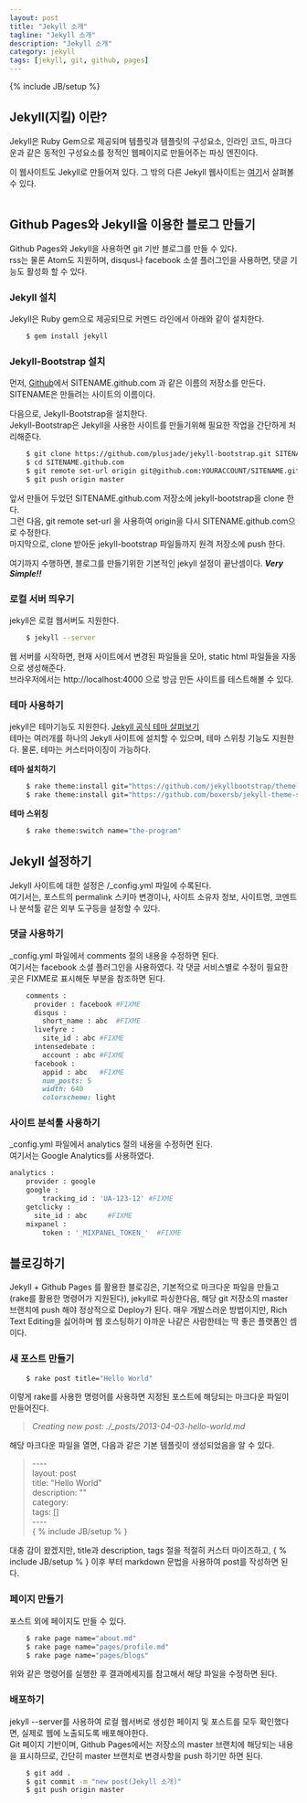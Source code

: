 ```yaml
---
layout: post
title: "Jekyll 소개"
tagline: "Jekyll 소개"
description: "Jekyll 소개"
category: jekyll
tags: [jekyll, git, github, pages]
---
```

{% include JB/setup %}


## Jekyll(지킬) 이란?
Jekyll은 Ruby Gem으로 제공되며 템플릿과 템플릿의 구성요소, 인라인 코드, 마크다운과 같은 동적인 구성요소를 정적인 웹페이지로 만들어주는 파싱 엔진이다.

이 웹사이트도 Jekyll로 만들어져 있다.
그 밖의 다른 Jekyll 웹사이트는 [여기](https://github.com/mojombo/jekyll/wiki/Sites)서 살펴볼 수 있다.
<br />
<br />

## Github Pages와 Jekyll을 이용한 블로그 만들기
Github Pages와 Jekyll을 사용하면 git 기반 블로그를 만들 수 있다.  
rss는 물론 Atom도 지원하며, disqus나 facebook 소셜 플러그인을 사용하면, 댓글 기능도 활성화 할 수 있다.  

### Jekyll 설치
Jekyll은 Ruby gem으로 제공되므로 커멘드 라인에서 아래와 같이 설치한다.

```bash
	$ gem install jekyll
```

### Jekyll-Bootstrap 설치
먼저, [Github](https://github.com)에서 SITENAME.github.com 과 같은 이름의 저장소를 만든다.  
SITENAME은 만들려는 사이트의 이름이다.  

다음으로, Jekyll-Bootstrap을 설치한다.  
Jekyll-Bootstrap은 Jekyll을 사용한 사이트를 만들기위해 필요한 작업을 간단하게 처리해준다.  

```bash
    $ git clone https://github.com/plusjade/jekyll-bootstrap.git SITENAME.github.com
    $ cd SITENAME.github.com
    $ git remote set-url origin git@github.com:YOURACCOUNT/SITENAME.github.com.git
    $ git push origin master
```

앞서 만들어 두었던 SITENAME.github.com 저장소에 jekyll-bootstrap을 clone 한다.  
그런 다음, git remote set-url 을 사용하여 origin을 다시 SITENAME.github.com으로 수정한다.  
마지막으로, clone 받아둔 jekyll-bootstrap 파일들까지 원격 저장소에 push 한다.  
  
여기까지 수행하면, 블로그를 만들기위한 기본적인 jekyll 설정이 끝난셈이다. ___Very Simple!!___  

### 로컬 서버 띄우기
jekyll은 로컬 웹서버도 지원한다.

```bash
	$ jekyll --server
```

웹 서버를 시작하면, 현재 사이트에서 변경된 파일들을 모아, static html 파일들을 자동으로 생성해준다.  
브라우저에서는 http://localhost:4000 으로 방금 만든 사이트를 테스트해볼 수 있다.

### 테마 사용하기
jekyll은 테마기능도 지원한다. [Jekyll 공식 테마 살펴보기](http://themes.jekyllbootstrap.com/)  
테마는 여러개를 하나의 Jekyll 사이트에 설치할 수 있으며, 테마 스위칭 기능도 지원한다. 물론, 테마는 커스터마이징이 가능하다.

**테마 설치하기**
```bash
	$ rake theme:install git="https://github.com/jekyllbootstrap/theme-the-program.git"
	$ rake theme:install git="https://github.com/boxersb/jekyll-theme-slate.git"
```

**테마 스위칭**
```bash
	$ rake theme:switch name="the-program"
```
  
  
## Jekyll 설정하기
Jekyll 사이트에 대한 설정은 /\_config.yml 파일에 수록된다.  
여기서는, 포스트의 permalink 스키마 변경이나, 사이트 소유자 정보, 사이트명, 코멘트나 분석툴 같은 외부 도구등을 설정할 수 있다.  

### 댓글 사용하기
\_config.yml 파일에서 comments 절의 내용을 수정하면 된다.  
여기서는 facebook 소셜 플러그인을 사용하였다. 각 댓글 서비스별로 수정이 필요한 곳은 FIXME로 표시해둔 부분을 참조하면 된다.  

```ruby
    comments :
      provider : facebook #FIXME
      disqus :
        short_name : abc  #FIXME
      livefyre :
        site_id : abc #FIXME
      intensedebate :
        account : abc #FIXME
      facebook :
        appid : abc   #FIXME
        num_posts: 5
        width: 640
        colorscheme: light
```

### 사이트 분석툴 사용하기
\_config.yml 파일에서 analytics 절의 내용을 수정하면 된다.  
여기서는 Google Analytics를 사용하였다.  

```ruby
analytics :
    provider : google 
    google : 
        tracking_id : 'UA-123-12' #FIXME
    getclicky :
      site_id : abc     #FIXME
    mixpanel :
        token : '_MIXPANEL_TOKEN_'  #FIXME
```



## 블로깅하기
Jekyll + Github Pages 를 활용한 블로깅은, 기본적으로 마크다운 파일을 만들고(rake를 활용한 명령어가 지원된다), jekyll로 파싱한다음, 해당 git 저장소의 master 브랜치에 push 해야 정상적으로 Deploy가 된다.
매우 개발스러운 방법이지만, Rich Text Editing을 싫어하며 웹 호스팅하기 아까운 나같은 사람한테는 딱 좋은 플랫폼인 셈이다.  

### 새 포스트 만들기
```bash
	$ rake post title="Hello World"
```

이렇게 rake를 사용한 명령어를 사용하면 지정된 포스트에 해당되는 마크다운 파일이 만들어진다.  

> *Creating new post: ./_posts/2013-04-03-hello-world.md*

해당 마크다운 파일을 열면, 다음과 같은 기본 템플릿이 생성되었음을 알 수 있다.  

> \-\-\-\-  
> layout: post  
> title: "Hello World"  
> description: ""  
> category:   
> tags: \[\]  
> \-\-\-\-  
> \{ % include JB/setup % \}

대충 감이 왔겠지만, title과 description, tags 절을 적절히 커스터 마이즈하고, \{ % include JB/setup % \} 이후 부터 markdown 문법을 사용하여 post를 작성하면 된다.  

### 페이지 만들기
포스트 외에 페이지도 만들 수 있다.  

```bash
	$ rake page name="about.md"
	$ rake page name="pages/profile.md"
	$ rake page name="pages/blogs"
```

위와 같은 명령어를 실행한 후 결과메세지를 참고해서 해당 파일을 수정하면 된다.  

### 배포하기
jekyll --server를 사용하여 로컬 웹서버로 생성한 페이지 및 포스트를 모두 확인했다면, 실제로 웹에 노출되도록 배포해야한다.  
Git 페이지 기반이며, Github Pages에서는 저장소의 master 브랜치에 해당되는 내용을 표시하므로, 간단히 master 브랜치로 변경사항을 push 하기만 하면 된다.  

```bash
	$ git add .
	$ git commit -m "new post(Jekyll 소개)"
	$ git push origin master
```







